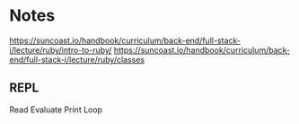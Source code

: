 # Notes

https://suncoast.io/handbook/curriculum/back-end/full-stack-i/lecture/ruby/intro-to-ruby/
https://suncoast.io/handbook/curriculum/back-end/full-stack-i/lecture/ruby/classes

## REPL

Read
Evaluate
Print
Loop
